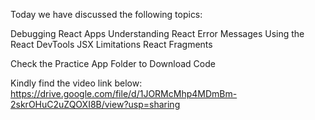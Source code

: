 Today we have discussed the following topics:

Debugging React Apps
Understanding React Error Messages
Using the React DevTools
JSX Limitations
React Fragments

Check the Practice App Folder to Download Code

Kindly find the video link below:
https://drive.google.com/file/d/1JORMcMhp4MDmBm-2skrOHuC2uZQOXI8B/view?usp=sharing
